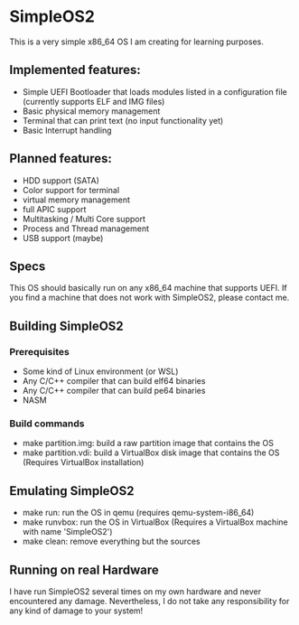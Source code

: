 # SimpleOS2

This is a very simple x86_64 OS I am creating for learning purposes.

## Implemented features:
- Simple UEFI Bootloader that loads modules listed in a configuration file (currently supports ELF and IMG files)
- Basic physical memory management
- Terminal that can print text (no input functionality yet)
- Basic Interrupt handling

## Planned features:
- HDD support (SATA)
- Color support for terminal
- virtual memory management
- full APIC support
- Multitasking / Multi Core support
- Process and Thread management
- USB support (maybe)

## Specs
This OS should basically run on any x86_64 machine that supports UEFI. If you find a machine that does not work with SimpleOS2, please contact me.

## Building SimpleOS2
### Prerequisites
- Some kind of Linux environment (or WSL)
- Any C/C++ compiler that can build elf64 binaries
- Any C/C++ compiler that can build pe64 binaries
- NASM
### Build commands
- make partition.img: build a raw partition image that contains the OS
- make partition.vdi: build a VirtualBox disk image that contains the OS (Requires VirtualBox installation)

## Emulating SimpleOS2
- make run: run the OS in qemu (requires qemu-system-i86_64)
- make runvbox: run the OS in VirtualBox (Requires a VirtualBox machine with name 'SimpleOS2')
- make clean: remove everything but the sources

## Running on real Hardware
I have run SimpleOS2 several times on my own hardware and never encountered any damage. Nevertheless, I do not take any responsibility for any kind of damage to your system!
